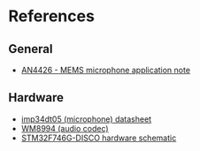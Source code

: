 # References

## General
- [AN4426 - MEMS microphone application note](https://www.st.com/content/ccc/resource/technical/document/application_note/46/0b/3e/74/cf/fb/4b/13/DM00103199.pdf/files/DM00103199.pdf/jcr:content/translations/en.DM00103199.pdf)

## Hardware

- [imp34dt05 (microphone) datasheet](https://www.st.com/en/mems-and-sensors/imp34dt05.html)
- [WM8994 (audio codec)](https://www.cirrus.com/products/wm8994/)
- [STM32F746G-DISCO hardware schematic](https://www.st.com/content/ccc/resource/technical/layouts_and_diagrams/schematic_pack/group1/ff/cd/ce/2d/f8/fb/40/69/mb1191-F746NGH6-C01_schematic/files/mb1191-F746NGH6-C01_schematic.pdf/jcr:content/translations/en.mb1191-F746NGH6-C01_schematic.pdf)
